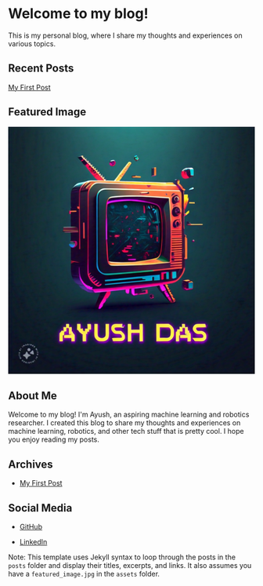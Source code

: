 # Welcome to my blog!

This is my personal blog, where I share my thoughts and experiences on various topics.

## Recent Posts

[My First Post]({/posts/my-first-post.md})

## Featured Image

![AI generated image](assests/image.png)

## About Me

Welcome to my blog! I'm Ayush, an aspiring machine learning and robotics researcher. I created this blog to share my thoughts and experiences on machine learning, robotics, and other tech stuff that is pretty cool. I hope you enjoy reading my posts.

## Archives

* [My First Post]((posts/my-first-post.md))

## Social Media

* [GitHub]((https://github.com/adas598))

* [LinkedIn]((https://www.linkedin.com/in/ayush-das-62549915a/))

Note: This template uses Jekyll syntax to loop through the posts in the `posts` folder and display their titles, excerpts, and links. It also assumes you have a `featured_image.jpg` in the `assets` folder.
